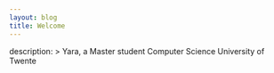 ```yaml
---
layout: blog
title: Welcome
---
```


description: > 
Yara, a Master student Computer Science University of Twente
